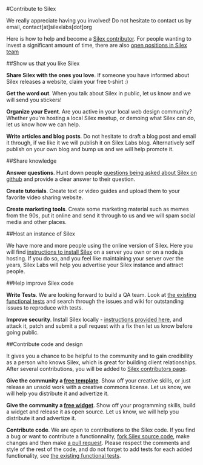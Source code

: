 #Contribute to Silex

We really appreciate having you involved! Do not hesitate to contact us by email, contact[at]silexlabs[dot]org

Here is how to help and become a [Silex contributor](https://github.com/silexlabs/Silex/blob/master/docs/contributors.md). For people wanting to invest a significant amount of time, there are also [open positions in Silex team](https://github.com/silexlabs/Silex/issues?labels=help+wanted&state=open)

##Show us that you like Silex

**Share Silex with the ones you love**. If someone you have informed about Silex releases a website, claim your free t-shirt :)

**Get the word out**. When you talk about Silex in public, let us know and we will send you stickers!

**Organize your Event**. Are you active in your local web design community? Whether you're hosting a local Silex meetup, or demoing what Silex can do, let us know how we can help.

**Write articles and blog posts**. Do not hesitate to draft a blog post and email it through, if we like it we will publish it on Silex Labs blog. Alternatively self publish on your own blog and bump us and we will help promote it.

##Share knowledge

**Answer questions**. Hunt down people [questions being asked about Silex on github](https://github.com/silexlabs/Silex/issues?labels=question&state=open) and provide a clear answer to their question.

**Create tutorials**. Create text or video guides and upload them to your favorite video sharing website.

**Create marketing tools**. Create some marketing material such as memes from the 90s, put it online and send it through to us and we will spam social media and other places.

##Host an instance of Silex

We have more and more people using the online version of Silex. Here you will find [instructions to install Silex](https://github.com/silexlabs/Silex) on a server you own or on a node.js hosting. If you do so, and you feel like maintaining your server over the years, Silex Labs will help you advertise your Silex instance and attract people.

##Help improve Silex code

**Write Tests**. We are looking forward to build a QA team. Look at [the existing functional tests](https://github.com/silexlabs/Silex/tree/master/test/functional) and search through the issues and wiki for outstanding issues to reproduce with tests.

**Improve security**. Install Silex locally - [instructions provided here](https://github.com/silexlabs/Silex), and attack it, patch and submit a pull request with a fix then let us know before going public.

##Contribute code and design

It gives you a chance to be helpful to the community and to gain credibility as a person who knows Silex, which is great for building client relationships. After several contributions, you will be added to [Silex contributors page](https://github.com/silexlabs/Silex/blob/master/docs/contributors.md).

**Give the community a [free template](https://github.com/silexlabs/Silex/issues?labels=template&state=open)**. Show off your creative skills, or just release an unsold work with a creative commons license. Let us know, we will help you distribute it and advertize it.

**Give the community a [free widget](https://github.com/silexlabs/Silex/issues?labels=widget&state=open)**. Show off your programming skills, build a widget and release it as open source. Let us know, we will help you distribute it and advertize it.

**Contribute code**. We are open to contributions to the Silex code. If you find a bug or want to contribute a functionnality, [fork Silex source code](https://github.com/silexlabs/Silex/), make changes and then make [a pull request](https://help.github.com/articles/using-pull-requests). Please respect the comments and style of the rest of the code, and do not forget to add tests for each added functionality, see [the existing functional tests](https://github.com/silexlabs/Silex/tree/master/test/functional).
